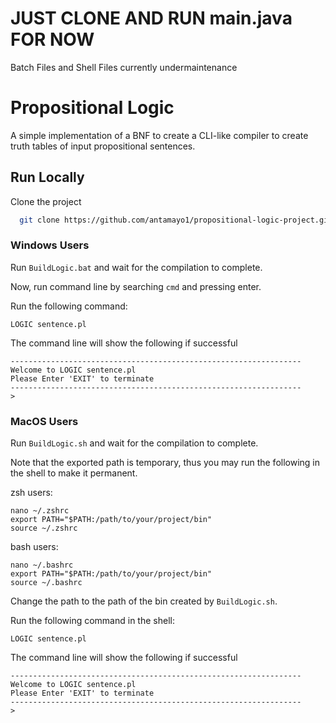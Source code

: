 # JUST CLONE AND RUN main.java FOR NOW
Batch Files and Shell Files currently undermaintenance

# Propositional Logic

A simple implementation of a BNF to create a CLI-like compiler to create truth tables of input propositional sentences.



## Run Locally

Clone the project

```bash
  git clone https://github.com/antamayo1/propositional-logic-project.git
```

### Windows Users

Run ```BuildLogic.bat``` and wait for the compilation to complete.

Now, run command line by searching ```cmd``` and pressing enter.

Run the following command:
```
LOGIC sentence.pl
```
The command line will show the following if successful
```
-----------------------------------------------------------------
Welcome to LOGIC sentence.pl
Please Enter 'EXIT' to terminate
-----------------------------------------------------------------
>
```

### MacOS Users

Run ```BuildLogic.sh``` and wait for the compilation to complete.

Note that the exported path is temporary, thus you may run the following in the shell to make it permanent.

zsh users:
``` 
nano ~/.zshrc
export PATH="$PATH:/path/to/your/project/bin"
source ~/.zshrc
```
bash users:
``` 
nano ~/.bashrc
export PATH="$PATH:/path/to/your/project/bin"
source ~/.bashrc
```
Change the path to the path of the bin created by ```BuildLogic.sh```.

Run the following command in the shell:
```
LOGIC sentence.pl
```
The command line will show the following if successful
```
-----------------------------------------------------------------
Welcome to LOGIC sentence.pl
Please Enter 'EXIT' to terminate
-----------------------------------------------------------------
>
```
